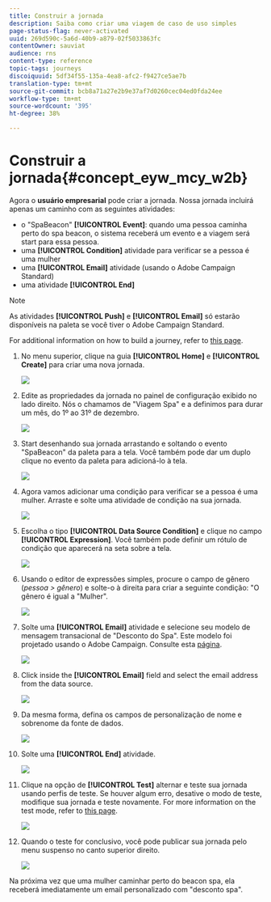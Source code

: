 ```yaml
---
title: Construir a jornada
description: Saiba como criar uma viagem de caso de uso simples
page-status-flag: never-activated
uuid: 269d590c-5a6d-40b9-a879-02f5033863fc
contentOwner: sauviat
audience: rns
content-type: reference
topic-tags: journeys
discoiquuid: 5df34f55-135a-4ea8-afc2-f9427ce5ae7b
translation-type: tm+mt
source-git-commit: bcb8a71a27e2b9e37af7d0260cec04ed0fda24ee
workflow-type: tm+mt
source-wordcount: '395'
ht-degree: 38%

---
```



# Construir a jornada{#concept_eyw_mcy_w2b}

Agora o **usuário empresarial** pode criar a jornada. Nossa jornada incluirá apenas um caminho com as seguintes atividades:

* o &quot;SpaBeacon&quot; **[!UICONTROL Event]**: quando uma pessoa caminha perto do spa beacon, o sistema receberá um evento e a viagem será start para essa pessoa.
* uma **[!UICONTROL Condition]** atividade para verificar se a pessoa é uma mulher
* uma **[!UICONTROL Email]** atividade (usando o Adobe Campaign Standard)
* uma atividade **[!UICONTROL End]**

>[!NOTE]
>
>As atividades **[!UICONTROL Push]** e **[!UICONTROL Email]** só estarão disponíveis na paleta se você tiver o Adobe Campaign Standard.

For additional information on how to build a journey, refer to [this page](../building-journeys/journey.md).

1. No menu superior, clique na guia **[!UICONTROL Home]** e **[!UICONTROL Create]** para criar uma nova jornada.

   ![](../assets/journey31.png)

1. Edite as propriedades da jornada no painel de configuração exibido no lado direito. Nós o chamamos de &quot;Viagem Spa&quot; e a definimos para durar um mês, do 1º ao 31º de dezembro.

   ![](../assets/journeyuc1_8.png)

1. Start desenhando sua jornada arrastando e soltando o evento &quot;SpaBeacon&quot; da paleta para a tela. Você também pode dar um duplo clique no evento da paleta para adicioná-lo à tela.

   ![](../assets/journeyuc1_9.png)

1. Agora vamos adicionar uma condição para verificar se a pessoa é uma mulher. Arraste e solte uma atividade de condição na sua jornada.

   ![](../assets/journeyuc1_10.png)

1. Escolha o tipo **[!UICONTROL Data Source Condition]** e clique no campo **[!UICONTROL Expression]**. Você também pode definir um rótulo de condição que aparecerá na seta sobre a tela.

   ![](../assets/journeyuc1_11.png)

1. Usando o editor de expressões simples, procure o campo de gênero (_pessoa > gênero_) e solte-o à direita para criar a seguinte condição: &quot;O gênero é igual a &quot;Mulher&quot;.

   ![](../assets/journeyuc1_12.png)

1. Solte uma **[!UICONTROL Email]** atividade e selecione seu modelo de mensagem transacional de &quot;Desconto do Spa&quot;. Este modelo foi projetado usando o Adobe Campaign. Consulte esta [página](https://docs.adobe.com/content/help/pt-BR/campaign-standard/using/communication-channels/transactional-messaging/about-transactional-messaging.html).

   ![](../assets/journeyuc1_13.png)

1. Click inside the **[!UICONTROL Email]** field and select the email address from the data source.

   ![](../assets/journeyuc1_14.png)

1. Da mesma forma, defina os campos de personalização de nome e sobrenome da fonte de dados.

   ![](../assets/journeyuc1_15.png)

1. Solte uma **[!UICONTROL End]** atividade.

   ![](../assets/journeyuc1_17.png)

1. Clique na opção de **[!UICONTROL Test]** alternar e teste sua jornada usando perfis de teste. Se houver algum erro, desative o modo de teste, modifique sua jornada e teste novamente. For more information on the test mode, refer to [this page](../building-journeys/testing-the-journey.md).

   ![](../assets/journeyuc1_18bis.png)

1. Quando o teste for conclusivo, você pode publicar sua jornada pelo menu suspenso no canto superior direito.

   ![](../assets/journeyuc1_18.png)

Na próxima vez que uma mulher caminhar perto do beacon spa, ela receberá imediatamente um email personalizado com &quot;desconto spa&quot;.
